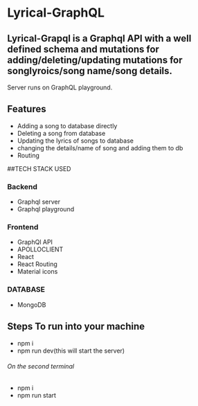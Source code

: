 # Lyrical-GraphQL
## Lyrical-Grapql is a Graphql API with a well defined schema and mutations for adding/deleting/updating mutations for songlyroics/song name/song details.
Server runs on GraphQL playground.
## Features
* Adding  a song to database directly
* Deleting a song from database
* Updating the lyrics of songs to database
* changing the details/name of song and adding them to db
* Routing


##TECH STACK USED
### Backend
* Graphql server
* Graphql playground
### Frontend
 * GraphQl API
 * APOLLOCLIENT
 * React
 * React Routing
 * Material icons
### DATABASE
* MongoDB

## Steps To run into your machine
* npm i
* npm run dev(this will start the server)
###### On the second terminal
* npm i
* npm run start

